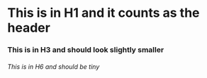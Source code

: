 # This is in H1 and it counts as the header
### This is in H3 and should look slightly smaller 
###### This is in H6 and should be tiny
